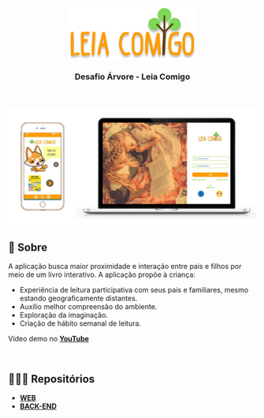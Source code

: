 <h3 align="center">
   <img alt="leia comigo" title="#logo" src="https://github.com/Mitsu325/MegaHack_LeiaComigo/blob/master/.github/logo.png">
   <br><br>
   <b>Desafio Árvore - Leia Comigo</b>  
   <br><br>
</h3>

<br>

<img alt="Mockup" src="https://github.com/Mitsu325/MegaHack_LeiaComigo/blob/master/.github/prototipo.jpg">

<br>

## 🧐 Sobre

A aplicação busca maior proximidade e interação entre pais e filhos por meio de um livro interativo. A aplicação propõe à criança:
- Experiência de leitura participativa com seus pais e familiares, mesmo estando geograficamente distantes.
- Auxílio melhor compreensão do ambiente.
- Exploração da imaginação.
- Criação de hábito semanal de leitura.

Vídeo demo no **[YouTube](https://www.youtube.com/watch?v=FpOpLk6nRvc&feature=youtu.be&ab_channel=KarlaCorr%C3%AAa)**

<br>

## 👩🏻‍💻 Repositórios

- **[WEB](https://github.com/Mitsu325/leia_comigo)**
- **[BACK-END](https://github.com/karlacorrea/Backend_leiacomigo)**

